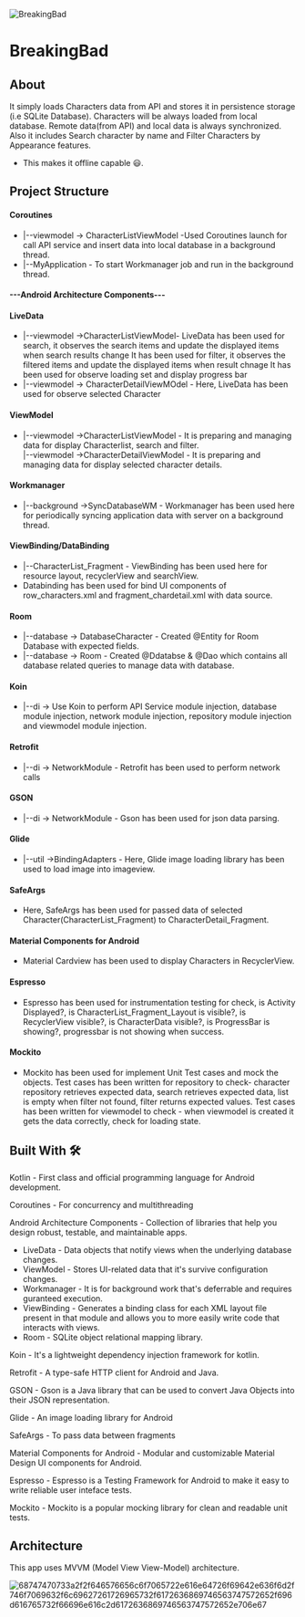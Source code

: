 ![BreakingBad](https://user-images.githubusercontent.com/58938625/91903261-db80ee00-ec9a-11ea-9298-f74beb959b6c.png)



# BreakingBad
## About
<p>It simply loads Characters data from API and stores it in persistence storage (i.e SQLite Database). Characters will be always loaded from local database. 
  Remote data(from API) and local data is always synchronized. Also it includes Search character by name and Filter Characters by Appearance features. </p>
  <ul>
  <li>This makes it offline capable 😃.</li>
  </ul>

## Project Structure
#### Coroutines
<ul>
  <li>|--viewmodel -> CharacterListViewModel -Used Coroutines launch for call API service and insert data into local database in a background thread. </li>
  <li>|--MyApplication - To start Workmanager job and run in the background thread.</li>
  </ul>
  
#### ---Android Architecture Components---

  #### LiveData 
  
  <ul>
  <li>|--viewmodel ->CharacterListViewModel- LiveData has been used for search, it observes the search items and update the displayed items when search results change  
    It has been used for filter, it observes the filtered items and update the displayed items when result chnage
    It has been used for observe loading set and display progress bar</li>
  <li>|--viewmodel -> CharacterDetailViewMOdel - Here, LiveData has been used for observe selected Character </li>
  </ul>
  
  #### ViewModel 
  <ul>
  <li>|--viewmodel ->CharacterListViewModel - It is preparing and managing data for display Characterlist, search and filter. </li>
  </li>|--viewmodel ->CharacterDetailViewModel - It is preparing and managing data for display selected character details.</li>
  </ul>
  
  #### Workmanager
  <ul>
  <li>|--background ->SyncDatabaseWM - Workmanager has been used here for periodically syncing application data with server on a background thread.</li>
  </ul>
  
  #### ViewBinding/DataBinding 
  <ul>
  <li>|--CharacterList_Fragment - ViewBinding has been used here for resource layout, recyclerView and searchView.</li>
  <li>Databinding has been used for bind UI components of row_characters.xml and fragment_chardetail.xml with data source.</li>
  </ul>
  
  #### Room 
  <ul>
  <li>|--database -> DatabaseCharacter - Created @Entity for Room Database with expected fields.</li>
  <li>|--database -> Room - Created @Ddatabse &  @Dao which contains all database related queries to manage data with database.
  </ul>
  
  #### Koin
  <ul>
  <li>|--di -> Use Koin to perform API Service module injection, database module injection, network module injection, repository module injection and viewmodel module injection.</li>
  </ul>
  
#### Retrofit 
<ul>
  <li>|--di -> NetworkModule - Retrofit has been used to perform network calls</li>
  </ul>
  
#### GSON
<ul>
  <li>|--di -> NetworkModule - Gson has been used for json data parsing.</li> 
  </ul>
  
#### Glide 
<ul>
  <li>|--util ->BindingAdapters - Here, Glide image loading library has been used to load image into imageview.</li>
  </ul>
  
#### SafeArgs
<ul>
  <li>Here, SafeArgs has been used for passed data of selected Character(CharacterList_Fragment) to CharacterDetail_Fragment.</li>
  </ul>
  
#### Material Components for Android 
<ul>
  <li>Material Cardview has been used to display Characters in RecyclerView. </li>
  </ul>
  
 #### Espresso 
 <ul>
  <li>Espresso has been used for instrumentation testing for check, is Activity Displayed?, is CharacterList_Fragment_Layout is visible?, is RecyclerView visible?, is CharacterData visible?, is ProgressBar is showing?, progressbar is not showing when success.
  </ul>
  
#### Mockito
<ul>
  <li>Mockito has been used for implement Unit Test cases and mock the objects. Test cases has been written for repository to check- character repository retrieves expected data, search retrieves expected data, list is empty when filter not found, filter returns expected values. Test cases has been written for viewmodel to check - when viewmodel is created it gets the data correctly, check for loading state. </li>
  </ul>


## Built With 🛠
<p> Kotlin - First class and official programming language for Android development.</p>
<p>Coroutines - For concurrency and multithreading</p>
<p>Android Architecture Components - Collection of libraries that help you design robust, testable, and maintainable apps.</p>
<ul>
  <li>LiveData - Data objects that notify views when the underlying database changes.</li>
  <li>ViewModel - Stores UI-related data that it's survive configuration changes.</li>
  <li>Workmanager - It is for background work that's deferrable and requires guranteed execution.</li>
  <li>ViewBinding - Generates a binding class for each XML layout file present in that module and allows you to more easily write code that interacts with views.</li>
  <li>Room - SQLite object relational mapping library.</li>
  </ul>
<p>Koin - It's a lightweight dependency injection framework for kotlin.<p>
<p>Retrofit - A type-safe HTTP client for Android and Java.</p>
<p>GSON - Gson is a Java library that can be used to convert Java Objects into their JSON representation.<p>
<p>Glide - An image loading library for Android </p>
<p>SafeArgs - To pass data between fragments
<p>Material Components for Android - Modular and customizable Material Design UI components for Android.</p>
<p>Espresso - Espresso is a Testing Framework for Android to make it easy to write reliable user inteface tests.</p>
<p>Mockito - Mockito is a popular mocking library for clean and readable unit tests. 

## Architecture
<p>This app uses MVVM (Model View View-Model) architecture.</p>

![68747470733a2f2f646576656c6f7065722e616e64726f69642e636f6d2f746f7069632f6c69627261726965732f6172636869746563747572652f696d616765732f66696e616c2d6172636869746563747572652e706e67](https://user-images.githubusercontent.com/58938625/91903352-ff443400-ec9a-11ea-8fd0-853d6336bcf4.png)

